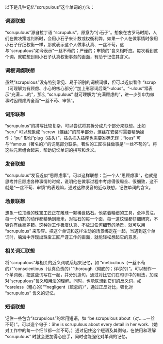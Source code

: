 以下是几种记忆“scrupulous”这个单词的方法：

### 词源联想
“scrupulous”源自拉丁语 “scrupulus”，原意为“小石子”。想象在古罗马时期，人们在做决策或判断时，会用小石子来计数或权衡利弊。如果一个人在做事情时像用小石子仔细权衡一样，那就表示这个人做事认真、一丝不苟，这与“scrupulous”如今表示“一丝不苟的；严谨的；审慎的”含义相呼应。每次看到这个词，就联想到用小石子认真权衡事务的画面，有助于记住其含义。

### 词根词缀联想
虽然“scrupulous”没有特别常见、易于识别的词根词缀，但可以近似看作 “scrup（可理解为有顾虑、小心的核心部分）”加上形容词后缀“-ulous”。“-ulous”常表示“充满……的”，那么 “scrupulous” 就可理解为“充满顾虑的”，进一步引申为做事时因顾虑周全而“一丝不苟、审慎”。

### 词形联想
“scrupulous”的拼写比较复杂，可以尝试将其拆分成几个部分来联想。比如 “scru” 可以想象成 “screw（螺丝）”的前半部分，螺丝在安装时需要精确操作；“pu” 形似“plug（插头）”，插头插入插座也需要准确无误；“lous” 可与“famous（著名的）”的词尾部分联系，著名的工匠往往做事是“一丝不苟的”。将这些元素组合起来，帮助记忆单词的拼写和含义。

### 发音联想
“scrupulous”发音近似“思顾虑事”。可以这样联想：当一个人“思顾虑事”，也就是思考并且顾虑各种事情的时候，说明他在做事过程中考虑得很周全、很细致，这不就是“一丝不苟、审慎”的表现嘛，通过这种发音的近似联想，记住单词的含义。

### 场景联想
想象一位顶级的珠宝工匠正在雕琢一颗稀世钻石。他拿着精细的工具，全神贯注，每一个切割的动作都精确到毫米，对钻石的每一个面、每一道纹理都仔细研究，不容许有丝毫差错。这种对工作极度认真、不放过任何细节的场景，就可以用 “scrupulous” 来形容。把这个单词和这样生动的场景绑定在一起，当遇到这个单词时，脑海中浮现出珠宝工匠严谨工作的画面，就能轻松想起它的意思。

### 相关词汇联想
将“scrupulous”与相关的近义词联系起来记忆，如 “meticulous（一丝不苟的）”“conscientious（认真负责的）”“thorough（彻底的；详尽的）”。可以制作一个单词表，把这些词写在一起，并分别造句，通过对比它们在句子中的用法，加深对“scrupulous”含义和用法的理解。同时，也能联想到它们的反义词，如 “careless（粗心的）”“negligent（疏忽的）”，通过正反对比，强化对 “scrupulous” 含义的记忆。

### 短语联想
记住一些包含“scrupulous”的常用短语，如 “be scrupulous about（对……一丝不苟）”。可以造个句子：She is scrupulous about every detail in her work.（她对工作中的每一个细节都一丝不苟。）通过记住这个短语及其例句，在使用和理解 “scrupulous” 时就会更加得心应手，同时也能强化对单词的记忆。 